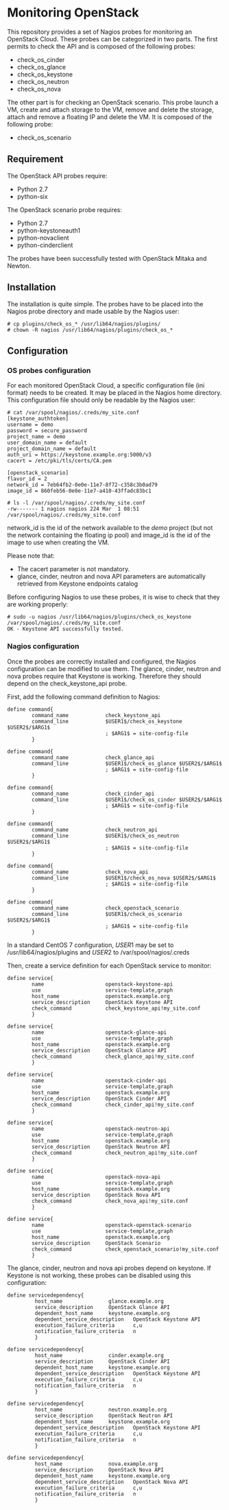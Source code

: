 # Monitoring OpenStack

This repository provides a set of Nagios probes for monitoring an OpenStack Cloud. These probes can be categorized in two parts. The first permits to check the API and is composed of the following probes:
* check_os_cinder
* check_os_glance
* check_os_keystone
* check_os_neutron
* check_os_nova

The other part is for checking an OpenStack scenario. This probe launch a VM, create and attach storage to the VM, remove and delete the storage, attach and remove a floating IP and delete the VM. It is composed of the following probe:
* check_os_scenario

## Requirement

The OpenStack API probes require:
* Python 2.7
* python-six

The OpenStack scenario probe requires:
* Python 2.7
* python-keystoneauth1
* python-novaclient
* python-cinderclient

The probes have been successfully tested with OpenStack Mitaka and Newton.

## Installation

The installation is quite simple. The probes have to be placed into the
Nagios probe directory and made usable by the Nagios user:
```
# cp plugins/check_os_* /usr/lib64/nagios/plugins/
# chown -R nagios /usr/lib64/nagios/plugins/check_os_*
```

## Configuration

### OS probes configuration
For each monitored OpenStack Cloud, a specific configuration file (ini format) needs to be created. It may be placed in the Nagios home directory. This configuration file should only be readable by the Nagios user:
```
# cat /var/spool/nagios/.creds/my_site.conf
[keystone_authtoken]
username = demo
password = secure_password
project_name = demo
user_domain_name = default
project_domain_name = default
auth_uri = https://keystone.example.org:5000/v3
cacert = /etc/pki/tls/certs/CA.pem

[openstack_scenario]
flavor_id = 2
network_id = 7eb64fb2-0e0e-11e7-8f72-c358c3b0ad79
image_id = 860feb56-0e0e-11e7-a410-43ffadc83bc1

# ls -l /var/spool/nagios/.creds/my_site.conf
-rw------- 1 nagios nagios 224 Mar  1 08:51 /var/spool/nagios/.creds/my_site.conf
```

network_id is the id of the network available to the _demo_ project (but not the network containing the floating ip pool) and image_id is the id of the image to use when creating the VM.

Please note that:
* The cacert parameter is not mandatory.
* glance, cinder, neutron and nova API parameters are automatically retrieved from Keystone endpoints catalog

Before configuring Nagios to use these probes, it is wise to check that they are working properly:
```
# sudo -u nagios /usr/lib64/nagios/plugins/check_os_keystone /var/spool/nagios/.creds/my_site.conf
OK - Keystone API successfully tested.
```

### Nagios configuration

Once the probes are correctly installed and configured, the Nagios configuration can be modified to use them. The glance, cinder, neutron and nova probes require that Keystone is working. Therefore they should depend on the check_keystone_api probe.

First, add the following command definition to Nagios:
```
define command{
        command_name            check_keystone_api
        command_line            $USER1$/check_os_keystone $USER2$/$ARG1$
                                ; $ARG1$ = site-config-file
        }

define command{
        command_name            check_glance_api
        command_line            $USER1$/check_os_glance $USER2$/$ARG1$
                                ; $ARG1$ = site-config-file
        }

define command{
        command_name            check_cinder_api
        command_line            $USER1$/check_os_cinder $USER2$/$ARG1$
                                ; $ARG1$ = site-config-file
        }

define command{
        command_name            check_neutron_api
        command_line            $USER1$/check_os_neutron $USER2$/$ARG1$
                                ; $ARG1$ = site-config-file
        }

define command{
        command_name            check_nova_api
        command_line            $USER1$/check_os_nova $USER2$/$ARG1$
                                ; $ARG1$ = site-config-file
        }

define command{
        command_name            check_openstack_scenario
        command_line            $USER1$/check_os_scenario $USER2$/$ARG1$
                                ; $ARG1$ = site-config-file
        }
```

In a standard CentOS 7 configuration, $USER1$ may be set to /usr/lib64/nagios/plugins and $USER2$ to /var/spool/nagios/.creds

Then, create a service definition for each OpenStack service to monitor:
```
define service{
        name                    openstack-keystone-api
        use                     service-template,graph
        host_name               openstack.example.org
        service_description     OpenStack Keystone API
        check_command           check_keystone_api!my_site.conf
        }

define service{
        name                    openstack-glance-api
        use                     service-template,graph
        host_name               openstack.example.org
        service_description     OpenStack Glance API
        check_command           check_glance_api!my_site.conf
        }

define service{
        name                    openstack-cinder-api
        use                     service-template,graph
        host_name               openstack.example.org
        service_description     OpenStack Cinder API
        check_command           check_cinder_api!my_site.conf
        }

define service{
        name                    openstack-neutron-api
        use                     service-template,graph
        host_name               openstack.example.org
        service_description     OpenStack Neutron API
        check_command           check_neutron_api!my_site.conf
        }

define service{
        name                    openstack-nova-api
        use                     service-template,graph
        host_name               openstack.example.org
        service_description     OpenStack Nova API
        check_command           check_nova_api!my_site.conf
        }

define service{
        name                    openstack-openstack-scenario
        use                     service-template,graph
        host_name               openstack.example.org
        service_description     OpenStack Scenario
        check_command           check_openstack_scenario!my_site.conf
        }
```

The glance, cinder, neutron and nova api probes depend on keystone. If Keystone is not working, these probes can be disabled using this configuration:

```
define servicedependency{
         host_name               glance.example.org
         service_description     OpenStack Glance API
         dependent_host_name     keystone.example.org
         dependent_service_description   OpenStack Keystone API
         execution_failure_criteria      c,u
         notification_failure_criteria   n
         }

define servicedependency{
         host_name               cinder.example.org
         service_description     OpenStack Cinder API
         dependent_host_name     keystone.example.org
         dependent_service_description   OpenStack Keystone API
         execution_failure_criteria      c,u
         notification_failure_criteria   n
         }

define servicedependency{
         host_name               neutron.example.org
         service_description     OpenStack Neutron API
         dependent_host_name     keystone.example.org
         dependent_service_description   OpenStack Keystone API
         execution_failure_criteria      c,u
         notification_failure_criteria   n
         }

define servicedependency{
         host_name               nova.example.org
         service_description     OpenStack Nova API
         dependent_host_name     keystone.example.org
         dependent_service_description   OpenStack Nova API
         execution_failure_criteria      c,u
         notification_failure_criteria   n
         }
```

